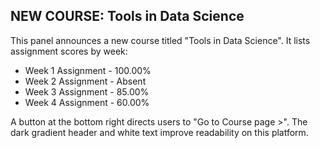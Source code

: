 ## NEW COURSE: Tools in Data Science

This panel announces a new course titled "Tools in Data Science". It lists assignment scores by week:
*   Week 1 Assignment - 100.00%
*   Week 2 Assignment - Absent
*   Week 3 Assignment - 85.00%
*   Week 4 Assignment - 60.00%

A button at the bottom right directs users to "Go to Course page >". The dark gradient header and white text improve readability on this platform.